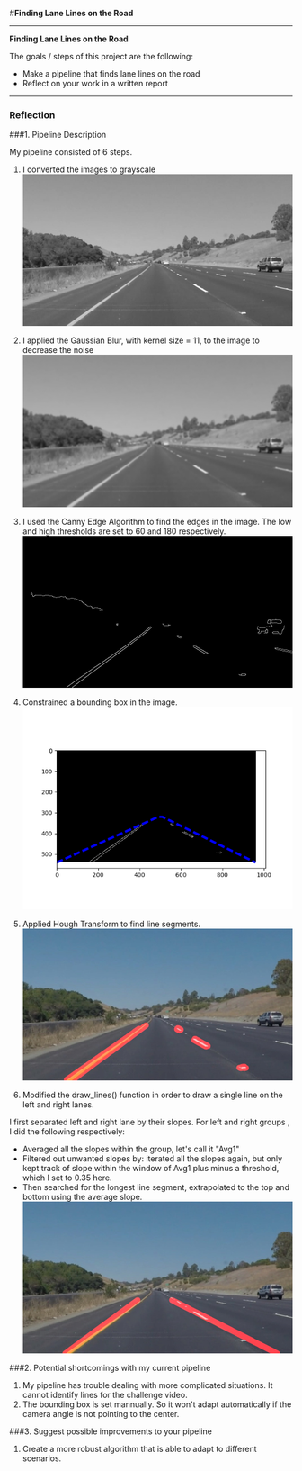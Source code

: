 #**Finding Lane Lines on the Road** 

---

**Finding Lane Lines on the Road**

The goals / steps of this project are the following:
* Make a pipeline that finds lane lines on the road
* Reflect on your work in a written report


[//]: # (Image References)

[image1]: ./report/gray.jpg "Grayscale"
[image2]: ./report/GaussianBlur.jpg "GaussianBlur"
[image3]: ./report/canny.jpg "Canny Edge"
[image4]: ./report/Boundingbox.png "Bounding Box"
[image5]: ./report/raw.jpg "Raw Hough Transform"
[image6]: ./report/cont.jpg "Continuous Line"



---

### Reflection

###1. Pipeline Description

My pipeline consisted of 6 steps. 

1. I converted the images to grayscale
![alt text][image1]

2. I applied the Gaussian Blur, with kernel size = 11, to the image to decrease the noise
![alt text][image2]

3. I used the Canny Edge Algorithm to find the edges in the image. The low and high thresholds are set to 60 and 180 respectively.
![alt text][image3]

4. Constrained a bounding box in the image. 
![alt text][image4]

5. Applied Hough Transform to find line segments.
![alt text][image5]

6. Modified the draw_lines() function in order to draw a single line on the left and right lanes. 

I first separated left and right lane by their slopes. For left and right groups , I did the following respectively:
* Averaged all the slopes within the group, let's call it "Avg1"
* Filtered out unwanted slopes by: iterated all the slopes again, but only kept track of slope within the window of Avg1 plus minus a threshold, which I set to 0.35 here.
* Then searched for the longest line segment, extrapolated to the top and bottom using the average slope.
![alt text][image6]




###2. Potential shortcomings with my current pipeline
1. My pipeline has trouble dealing with more complicated situations. It cannot identify lines for the challenge video.
2. The bounding box is set mannually. So it won't adapt automatically if the camera angle is not pointing to the center.


###3. Suggest possible improvements to your pipeline

1. Create a more robust algorithm that is able to adapt to different scenarios.
